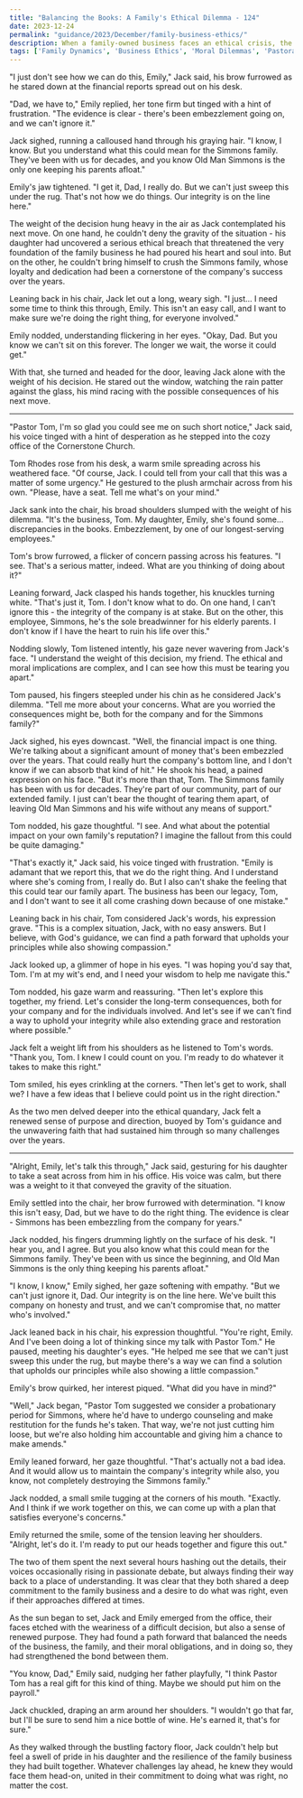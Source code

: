 ```yaml
---
title: "Balancing the Books: A Family's Ethical Dilemma - 124"
date: 2023-12-24
permalink: "guidance/2023/December/family-business-ethics/"
description: When a family-owned business faces an ethical crisis, the patriarch turns to Pastor Tom Rhodes for guidance on how to navigate the moral and spiritual challenges threatening to tear his family apart.
tags: ['Family Dynamics', 'Business Ethics', 'Moral Dilemmas', 'Pastoral Guidance', 'Spiritual Growth']
---
```

"I just don't see how we can do this, Emily," Jack said, his brow furrowed as he stared down at the financial reports spread out on his desk.

"Dad, we have to," Emily replied, her tone firm but tinged with a hint of frustration. "The evidence is clear - there's been embezzlement going on, and we can't ignore it."

Jack sighed, running a calloused hand through his graying hair. "I know, I know. But you understand what this could mean for the Simmons family. They've been with us for decades, and you know Old Man Simmons is the only one keeping his parents afloat."

Emily's jaw tightened. "I get it, Dad, I really do. But we can't just sweep this under the rug. That's not how we do things. Our integrity is on the line here."

The weight of the decision hung heavy in the air as Jack contemplated his next move. On one hand, he couldn't deny the gravity of the situation - his daughter had uncovered a serious ethical breach that threatened the very foundation of the family business he had poured his heart and soul into. But on the other, he couldn't bring himself to crush the Simmons family, whose loyalty and dedication had been a cornerstone of the company's success over the years.

Leaning back in his chair, Jack let out a long, weary sigh. "I just... I need some time to think this through, Emily. This isn't an easy call, and I want to make sure we're doing the right thing, for everyone involved."

Emily nodded, understanding flickering in her eyes. "Okay, Dad. But you know we can't sit on this forever. The longer we wait, the worse it could get."

With that, she turned and headed for the door, leaving Jack alone with the weight of his decision. He stared out the window, watching the rain patter against the glass, his mind racing with the possible consequences of his next move.

***

"Pastor Tom, I'm so glad you could see me on such short notice," Jack said, his voice tinged with a hint of desperation as he stepped into the cozy office of the Cornerstone Church.

Tom Rhodes rose from his desk, a warm smile spreading across his weathered face. "Of course, Jack. I could tell from your call that this was a matter of some urgency." He gestured to the plush armchair across from his own. "Please, have a seat. Tell me what's on your mind."

Jack sank into the chair, his broad shoulders slumped with the weight of his dilemma. "It's the business, Tom. My daughter, Emily, she's found some... discrepancies in the books. Embezzlement, by one of our longest-serving employees."

Tom's brow furrowed, a flicker of concern passing across his features. "I see. That's a serious matter, indeed. What are you thinking of doing about it?"

Leaning forward, Jack clasped his hands together, his knuckles turning white. "That's just it, Tom. I don't know what to do. On one hand, I can't ignore this - the integrity of the company is at stake. But on the other, this employee, Simmons, he's the sole breadwinner for his elderly parents. I don't know if I have the heart to ruin his life over this."

Nodding slowly, Tom listened intently, his gaze never wavering from Jack's face. "I understand the weight of this decision, my friend. The ethical and moral implications are complex, and I can see how this must be tearing you apart."

Tom paused, his fingers steepled under his chin as he considered Jack's dilemma. "Tell me more about your concerns. What are you worried the consequences might be, both for the company and for the Simmons family?"

Jack sighed, his eyes downcast. "Well, the financial impact is one thing. We're talking about a significant amount of money that's been embezzled over the years. That could really hurt the company's bottom line, and I don't know if we can absorb that kind of hit." He shook his head, a pained expression on his face. "But it's more than that, Tom. The Simmons family has been with us for decades. They're part of our community, part of our extended family. I just can't bear the thought of tearing them apart, of leaving Old Man Simmons and his wife without any means of support."

Tom nodded, his gaze thoughtful. "I see. And what about the potential impact on your own family's reputation? I imagine the fallout from this could be quite damaging."

"That's exactly it," Jack said, his voice tinged with frustration. "Emily is adamant that we report this, that we do the right thing. And I understand where she's coming from, I really do. But I also can't shake the feeling that this could tear our family apart. The business has been our legacy, Tom, and I don't want to see it all come crashing down because of one mistake."

Leaning back in his chair, Tom considered Jack's words, his expression grave. "This is a complex situation, Jack, with no easy answers. But I believe, with God's guidance, we can find a path forward that upholds your principles while also showing compassion."

Jack looked up, a glimmer of hope in his eyes. "I was hoping you'd say that, Tom. I'm at my wit's end, and I need your wisdom to help me navigate this."

Tom nodded, his gaze warm and reassuring. "Then let's explore this together, my friend. Let's consider the long-term consequences, both for your company and for the individuals involved. And let's see if we can't find a way to uphold your integrity while also extending grace and restoration where possible."

Jack felt a weight lift from his shoulders as he listened to Tom's words. "Thank you, Tom. I knew I could count on you. I'm ready to do whatever it takes to make this right."

Tom smiled, his eyes crinkling at the corners. "Then let's get to work, shall we? I have a few ideas that I believe could point us in the right direction."

As the two men delved deeper into the ethical quandary, Jack felt a renewed sense of purpose and direction, buoyed by Tom's guidance and the unwavering faith that had sustained him through so many challenges over the years.

***

"Alright, Emily, let's talk this through," Jack said, gesturing for his daughter to take a seat across from him in his office. His voice was calm, but there was a weight to it that conveyed the gravity of the situation.

Emily settled into the chair, her brow furrowed with determination. "I know this isn't easy, Dad, but we have to do the right thing. The evidence is clear - Simmons has been embezzling from the company for years."

Jack nodded, his fingers drumming lightly on the surface of his desk. "I hear you, and I agree. But you also know what this could mean for the Simmons family. They've been with us since the beginning, and Old Man Simmons is the only thing keeping his parents afloat."

"I know, I know," Emily sighed, her gaze softening with empathy. "But we can't just ignore it, Dad. Our integrity is on the line here. We've built this company on honesty and trust, and we can't compromise that, no matter who's involved."

Jack leaned back in his chair, his expression thoughtful. "You're right, Emily. And I've been doing a lot of thinking since my talk with Pastor Tom." He paused, meeting his daughter's eyes. "He helped me see that we can't just sweep this under the rug, but maybe there's a way we can find a solution that upholds our principles while also showing a little compassion."

Emily's brow quirked, her interest piqued. "What did you have in mind?"

"Well," Jack began, "Pastor Tom suggested we consider a probationary period for Simmons, where he'd have to undergo counseling and make restitution for the funds he's taken. That way, we're not just cutting him loose, but we're also holding him accountable and giving him a chance to make amends."

Emily leaned forward, her gaze thoughtful. "That's actually not a bad idea. And it would allow us to maintain the company's integrity while also, you know, not completely destroying the Simmons family."

Jack nodded, a small smile tugging at the corners of his mouth. "Exactly. And I think if we work together on this, we can come up with a plan that satisfies everyone's concerns."

Emily returned the smile, some of the tension leaving her shoulders. "Alright, let's do it. I'm ready to put our heads together and figure this out."

The two of them spent the next several hours hashing out the details, their voices occasionally rising in passionate debate, but always finding their way back to a place of understanding. It was clear that they both shared a deep commitment to the family business and a desire to do what was right, even if their approaches differed at times.

As the sun began to set, Jack and Emily emerged from the office, their faces etched with the weariness of a difficult decision, but also a sense of renewed purpose. They had found a path forward that balanced the needs of the business, the family, and their moral obligations, and in doing so, they had strengthened the bond between them.

"You know, Dad," Emily said, nudging her father playfully, "I think Pastor Tom has a real gift for this kind of thing. Maybe we should put him on the payroll."

Jack chuckled, draping an arm around her shoulders. "I wouldn't go that far, but I'll be sure to send him a nice bottle of wine. He's earned it, that's for sure."

As they walked through the bustling factory floor, Jack couldn't help but feel a swell of pride in his daughter and the resilience of the family business they had built together. Whatever challenges lay ahead, he knew they would face them head-on, united in their commitment to doing what was right, no matter the cost.

